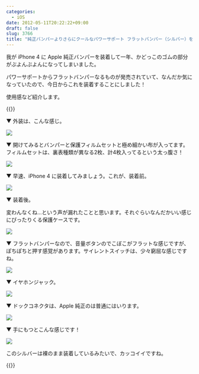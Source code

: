 ```yaml
---
categories:
  - iOS
date: 2012-05-11T20:22:22+09:00
draft: false
slug: 3766
title: "純正バンパーよりさらにクールなパワーサポート フラットバンパー（シルバー）を装着した！"
---
```


我が iPhone 4 に Apple 純正バンパーを装着して一年、かどっこのゴムの部分がぶよんぶよんになってしまいました。

パワーサポートからフラットバンパーなるものが発売されていて、なんだか気になっていたので、今日からこれを装着することにしました！

使用感など紹介します。

{{<amazon id="B007VIMZZ2" title="パワーサポート フラットバンパーセット for iPhone4S/4(シルバー)PHC-65" src="https://ecx.images-amazon.com/images/I/415oygn00UL._SL160_.jpg">}}

▼ 外装は、こんな感じ。

![](/images/2012/05/3766_1.jpg)

▼ 開けてみるとバンパーと保護フィルムセットと極め細かい布が入ってます。フィルムセットは、裏表種類が異なる2枚、計4枚入ってるという太っ腹さ！

![](/images/2012/05/3766_2.jpg)

▼ 早速、iPhone 4 に装着してみましょう。これが、装着前。

![](/images/2012/05/3766_3.jpg)

▼ 装着後。

変わんなくね...という声が漏れたことと思います。それぐらいなんだかいい感じにぴったりくる保護ケースです。

![](/images/2012/05/3766_4.jpg)

▼ フラットバンパーなので、音量ボタンのでこぼこがフラットな感じですが、ぽちぽちと押す感覚があります。サイレントスイッチは、少々窮屈な感じですね。

![](/images/2012/05/3766_5.jpg)

▼ イヤホンジャック。

![](/images/2012/05/3766_6.jpg)

▼ ドックコネクタは、Apple 純正のは普通にはいります。

![](/images/2012/05/3766_7.jpg)

▼ 手にもつとこんな感じです！

![](/images/2012/05/3766_8.jpg)

このシルバーは裸のまま装着しているみたいで、カッコイイですね。

{{<amazon id="B007VIMZZ2" title="パワーサポート フラットバンパーセット for iPhone4S/4(シルバー)PHC-65" src="https://ecx.images-amazon.com/images/I/415oygn00UL._SL160_.jpg">}}
